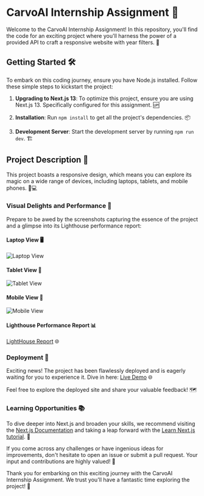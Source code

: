 # CarvoAI Internship Assignment 🚀

Welcome to the CarvoAI Internship Assignment! In this repository, you'll find the code for an exciting project where you'll harness the power of a provided API to craft a responsive website with year filters. 🌟

## Getting Started 🛠️

To embark on this coding journey, ensure you have Node.js installed. Follow these simple steps to kickstart the project:

1. **Upgrading to Next.js 13**: To optimize this project, ensure you are using Next.js 13. Specifically configured for this assignment. 🆙

2. **Installation**: Run `npm install` to get all the project's dependencies. 📦

3. **Development Server**: Start the development server by running `npm run dev`. 🏗️

## Project Description 📄

This project boasts a responsive design, which means you can explore its magic on a wide range of devices, including laptops, tablets, and mobile phones. 📱💻

### Visual Delights and Performance 🌈

Prepare to be awed by the screenshots capturing the essence of the project and a glimpse into its Lighthouse performance report:

#### Laptop View 🖥️
![Laptop View](https://github.com/jiyanpatil07/cravoAI/assets/76421551/5e25d471-e057-4e16-90ed-789412f6260c)

#### Tablet View 📱
![Tablet View](https://github.com/jiyanpatil07/cravoAI/assets/76421551/ae41067d-5888-48a9-ad9e-2a5ed168f1c3)

#### Mobile View 📱
![Mobile View](https://github.com/jiyanpatil07/cravoAI/assets/76421551/43c63ee0-42eb-4c82-a6bc-be2912c8cfe9)

#### Lighthouse Performance Report 📊
[LightHouse Report](https://github.com/jiyanpatil07/cravoAI/blob/main/LightHouseReport.pdf) 🌐

### Deployment 🚢

Exciting news! The project has been flawlessly deployed and is eagerly waiting for you to experience it. Dive in here: [Live Demo](https://carvo-6jvxlw46h-jiyanpatil07.vercel.app/) 🌐

Feel free to explore the deployed site and share your valuable feedback! 🗺️

### Learning Opportunities 📚

To dive deeper into Next.js and broaden your skills, we recommend visiting the [Next.js Documentation](https://nextjs.org/docs) and taking a leap forward with the [Learn Next.js tutorial](https://nextjs.org/learn). 🧭

If you come across any challenges or have ingenious ideas for improvements, don't hesitate to open an issue or submit a pull request. Your input and contributions are highly valued! 🤝

Thank you for embarking on this exciting journey with the CarvoAI Internship Assignment. We trust you'll have a fantastic time exploring the project! 🌟
